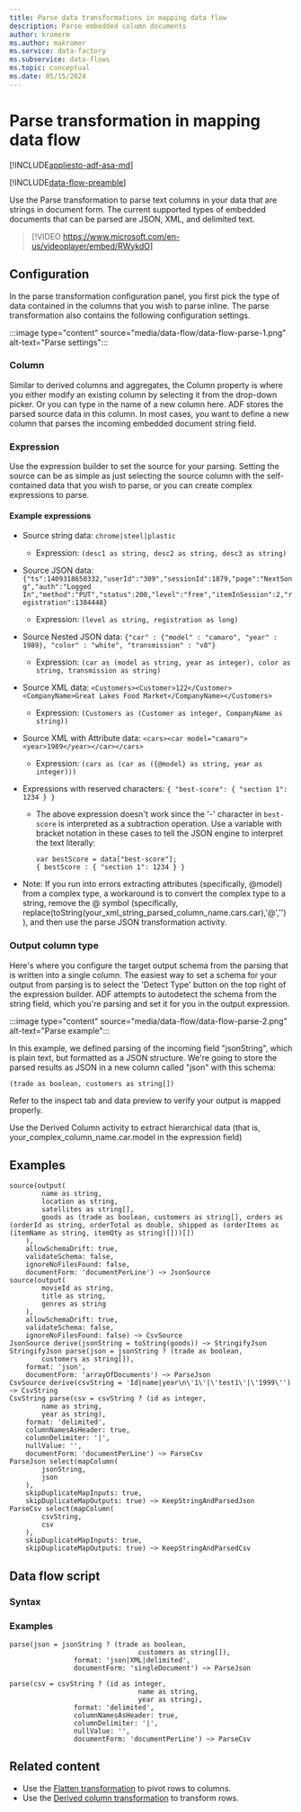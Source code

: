 ```yaml
---
title: Parse data transformations in mapping data flow
description: Parse embedded column documents
author: kromerm
ms.author: makromer
ms.service: data-factory
ms.subservice: data-flows
ms.topic: conceptual
ms.date: 05/15/2024
---
```


# Parse transformation in mapping data flow

[!INCLUDE[appliesto-adf-asa-md](includes/appliesto-adf-asa-md.md)]

[!INCLUDE[data-flow-preamble](includes/data-flow-preamble.md)]

Use the Parse transformation to parse text columns in your data that are strings in document form. The current supported types of embedded documents that can be parsed are JSON, XML, and delimited text.

> [!VIDEO https://www.microsoft.com/en-us/videoplayer/embed/RWykdO]

## Configuration

In the parse transformation configuration panel, you first pick the type of data contained in the columns that you wish to parse inline. The parse transformation also contains the following configuration settings.

:::image type="content" source="media/data-flow/data-flow-parse-1.png" alt-text="Parse settings":::

### Column

Similar to derived columns and aggregates, the Column property is where you either modify an existing column by selecting it from the drop-down picker. Or you can type in the name of a new column here. ADF stores the parsed source data in this column. In most cases, you want to define a new column that parses the incoming embedded document string field.

### Expression

Use the expression builder to set the source for your parsing. Setting the source can be as simple as just selecting the source column with the self-contained data that you wish to parse, or you can create complex expressions to parse.

#### Example expressions

* Source string data: ```chrome|steel|plastic```
  * Expression: ```(desc1 as string, desc2 as string, desc3 as string)```

* Source JSON data: ```{"ts":1409318650332,"userId":"309","sessionId":1879,"page":"NextSong","auth":"Logged In","method":"PUT","status":200,"level":"free","itemInSession":2,"registration":1384448}```
  * Expression: ```(level as string, registration as long)```

* Source Nested JSON data: ```{"car" : {"model" : "camaro", "year" : 1989}, "color" : "white", "transmission" : "v8"}```
  * Expression: ```(car as (model as string, year as integer), color as string, transmission as string)```

* Source XML data: ```<Customers><Customer>122</Customer><CompanyName>Great Lakes Food Market</CompanyName></Customers>```
  * Expression: ```(Customers as (Customer as integer, CompanyName as string))```

* Source XML with Attribute data: ```<cars><car model="camaro"><year>1989</year></car></cars>```
  * Expression: ```(cars as (car as ({@model} as string, year as integer)))```

* Expressions with reserved characters: ```{ "best-score": { "section 1": 1234 } }```
  * The above expression doesn't work since the '-' character in ```best-score``` is interpreted as a subtraction operation. Use a variable with bracket notation in these cases to tell the JSON engine to interpret the text literally:
    ```
    var bestScore = data["best-score"];
    { bestScore : { "section 1": 1234 } }
    ```

* Note: If you run into errors extracting attributes (specifically, @model) from a complex type, a workaround is to convert the complex type to a string, remove the @ symbol (specifically, replace(toString(your_xml_string_parsed_column_name.cars.car),'@','')
), and then use the parse JSON transformation activity.

### Output column type

Here's where you configure the target output schema from the parsing that is written into a single column. The easiest way to set a schema for your output from parsing is to select the 'Detect Type' button on the top right of the expression builder. ADF attempts to autodetect the schema from the string field, which you're parsing and set it for you in the output expression.

:::image type="content" source="media/data-flow/data-flow-parse-2.png" alt-text="Parse example":::

In this example, we defined parsing of the incoming field "jsonString", which is plain text, but formatted as a JSON structure. We're going to store the parsed results as JSON in a new column called "json" with this schema:

`(trade as boolean, customers as string[])`

Refer to the inspect tab and data preview to verify your output is mapped properly.

Use the Derived Column activity to extract hierarchical data (that is, your_complex_column_name.car.model in the expression field)

## Examples

```
source(output(
		name as string,
		location as string,
		satellites as string[],
		goods as (trade as boolean, customers as string[], orders as (orderId as string, orderTotal as double, shipped as (orderItems as (itemName as string, itemQty as string)[]))[])
	),
	allowSchemaDrift: true,
	validateSchema: false,
	ignoreNoFilesFound: false,
	documentForm: 'documentPerLine') ~> JsonSource
source(output(
		movieId as string,
		title as string,
		genres as string
	),
	allowSchemaDrift: true,
	validateSchema: false,
	ignoreNoFilesFound: false) ~> CsvSource
JsonSource derive(jsonString = toString(goods)) ~> StringifyJson
StringifyJson parse(json = jsonString ? (trade as boolean,
		customers as string[]),
	format: 'json',
	documentForm: 'arrayOfDocuments') ~> ParseJson
CsvSource derive(csvString = 'Id|name|year\n\'1\'|\'test1\'|\'1999\'') ~> CsvString
CsvString parse(csv = csvString ? (id as integer,
		name as string,
		year as string),
	format: 'delimited',
	columnNamesAsHeader: true,
	columnDelimiter: '|',
	nullValue: '',
	documentForm: 'documentPerLine') ~> ParseCsv
ParseJson select(mapColumn(
		jsonString,
		json
	),
	skipDuplicateMapInputs: true,
	skipDuplicateMapOutputs: true) ~> KeepStringAndParsedJson
ParseCsv select(mapColumn(
		csvString,
		csv
	),
	skipDuplicateMapInputs: true,
	skipDuplicateMapOutputs: true) ~> KeepStringAndParsedCsv
```

## Data flow script

### Syntax

### Examples

```
parse(json = jsonString ? (trade as boolean,
                                customers as string[]),
                format: 'json|XML|delimited',
                documentForm: 'singleDocument') ~> ParseJson

parse(csv = csvString ? (id as integer,
                                name as string,
                                year as string),
                format: 'delimited',
                columnNamesAsHeader: true,
                columnDelimiter: '|',
                nullValue: '',
                documentForm: 'documentPerLine') ~> ParseCsv
```    

## Related content

* Use the [Flatten transformation](data-flow-flatten.md) to pivot rows to columns.
* Use the [Derived column transformation](data-flow-derived-column.md) to transform rows.
